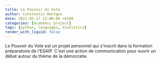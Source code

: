 ```yaml
---
title: Le Pouvoir du Vote
author: Constantin Hentgen
date: 2021-05-17 12:00:00 +0100
categories: [Academic project]
tags: [python, languages, statistics]
render_with_liquid: false
---
```


Le Pouvoir du Vote est un projet personnel qui s'inscrit dans la formation préparatoire de l'ESAIP. C'est une action de communication pour ouvrir un débat autour du thème de la démocratie.

